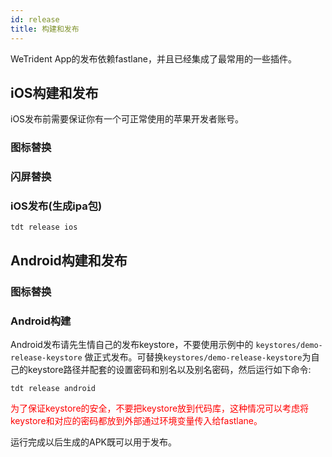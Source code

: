```yaml
---
id: release
title: 构建和发布
---
```


WeTrident App的发布依赖fastlane，并且已经集成了最常用的一些插件。
## iOS构建和发布
iOS发布前需要保证你有一个可正常使用的苹果开发者账号。

### 图标替换

### 闪屏替换

### iOS发布(生成ipa包)
``` shell
tdt release ios
```

## Android构建和发布
### 图标替换
### Android构建
Android发布请先生情自己的发布keystore，不要使用示例中的 `keystores/demo-release-keystore` 做正式发布。可替换`keystores/demo-release-keystore`为自己的keystore路径并配套的设置密码和别名以及别名密码，然后运行如下命令: 
``` shell
tdt release android
```
<span style="color: red">为了保证keystore的安全，不要把keystore放到代码库，这种情况可以考虑将keystore和对应的密码都放到外部通过环境变量传入给fastlane。</span>

运行完成以后生成的APK既可以用于发布。
